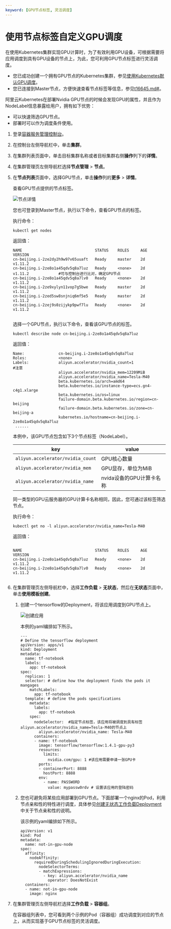```yaml
---
keyword: [GPU节点标签, 灵活调度]
---
```


# 使用节点标签自定义GPU调度

在使用Kubernetes集群实现GPU计算时，为了有效利用GPU设备，可根据需要将应用调度到具有GPU设备的节点上，为此，您可利用GPU节点标签进行灵活调度。

-   您已成功创建一个拥有GPU节点的Kubernetes集群，参见[使用Kubernetes默认GPU调度](/intl.zh-CN/Kubernetes集群用户指南/GPU/NPU/GPU调度/使用Kubernetes默认GPU调度.md)。
-   您已连接到Master节点，方便快速查看节点标签等信息，参见[t16645.md\#](/intl.zh-CN/Kubernetes集群用户指南/集群/连接集群/通过kubectl连接Kubernetes集群.md)。

阿里云Kubernetes在部署Nvidia GPU节点的时候会发现GPU的属性，并且作为NodeLabel信息暴露给用户，拥有如下优势：

-   可以快速筛选GPU节点。
-   部署时可以作为调度条件使用。

1.  登录[容器服务管理控制台](https://cs.console.aliyun.com)。

2.  在控制台左侧导航栏中，单击**集群**。

3.  在集群列表页面中，单击目标集群名称或者目标集群右侧**操作**列下的**详情**。

4.  在集群管理页左侧导航栏选择**节点管理** \> **节点**。

5.  在**节点列表**页面中，选择GPU节点，单击**操作**列的**更多** \> **详情**。

    查看GPU节点提供的节点标签。

    ![节点详情](https://static-aliyun-doc.oss-accelerate.aliyuncs.com/assets/img/zh-CN/4598249161/p21059.png)

    您也可登录到Master节点，执行以下命令，查看GPU节点的标签。

    执行命令：

    ```
    kubectl get nodes
    ```

    返回值：

    ```
    NAME                                STATUS    ROLES     AGE       VERSION
    cn-beijing.i-2ze2dy2h9w97v65uuaft   Ready     master    2d        v1.11.2
    cn-beijing.i-2ze8o1a45qdv5q8a7luz   Ready     <none>    2d        v1.11.2             #可与控制台进行比对，确定GPU节点
    cn-beijing.i-2ze8o1a45qdv5q8a7lv0   Ready     <none>    2d        v1.11.2
    cn-beijing.i-2ze9xylyn11vop7g5bwe   Ready     master    2d        v1.11.2
    cn-beijing.i-2zed5sw8snjniq6mf5e5   Ready     master    2d        v1.11.2
    cn-beijing.i-2zej9s0zijykp9pwf7lu   Ready     <none>    2d        v1.11.2
                        
    ```

    选择一个GPU节点，执行以下命令，查看该GPU节点的标签。

    ```
    kubectl describe node cn-beijing.i-2ze8o1a45qdv5q8a7luz
    ```

    返回值：

    ```
    Name:               cn-beijing.i-2ze8o1a45qdv5q8a7luz
    Roles:              <none>
    Labels:             aliyun.accelerator/nvidia_count=1                          #注意
                        aliyun.accelerator/nvidia_mem=12209MiB
                        aliyun.accelerator/nvidia_name=Tesla-M40
                        beta.kubernetes.io/arch=amd64
                        beta.kubernetes.io/instance-type=ecs.gn4-c4g1.xlarge
                        beta.kubernetes.io/os=linux
                        failure-domain.beta.kubernetes.io/region=cn-beijing
                        failure-domain.beta.kubernetes.io/zone=cn-beijing-a
                        kubernetes.io/hostname=cn-beijing.i-2ze8o1a45qdv5q8a7luz
     ......
    ```

    本例中，该GPU节点包含如下3个节点标签（NodeLabel）。

    |key|value|
    |---|-----|
    |`aliyun.accelerator/nvidia_count`|GPU核心数量|
    |`aliyun.accelerator/nvidia_mem`|GPU显存，单位为MiB|
    |`aliyun.accelerator/nvidia_name`|nvida设备的GPU计算卡名称|

    同一类型的GPU云服务器的GPU计算卡名称相同，因此，您可通过该标签筛选节点。

    执行命令：

    ```
    kubectl get no -l aliyun.accelerator/nvidia_name=Tesla-M40
    ```

    返回值：

    ```
    
    NAME                                STATUS    ROLES     AGE       VERSION
    cn-beijing.i-2ze8o1a45qdv5q8a7luz   Ready     <none>    2d        v1.11.2
    cn-beijing.i-2ze8o1a45qdv5q8a7lv0   Ready     <none>    2d        v1.11.2
                        
    ```

6.  在集群管理页左侧导航栏中，选择**工作负载** \> **无状态**，然后在**无状态**页面中，单击**使用模板创建**。

    1.  创建一个tensorflow的Deployment，将该应用调度到GPU节点上。

        ![创建应用](https://static-aliyun-doc.oss-accelerate.aliyuncs.com/assets/img/zh-CN/0875659951/p21074.png)

        本例的yaml编排如下所示。

        ```
        ---
        # Define the tensorflow deployment
        apiVersion: apps/v1
        kind: Deployment
        metadata:
          name: tf-notebook
          labels:
            app: tf-notebook
        spec:
          replicas: 1
          selector: # define how the deployment finds the pods it mangages
            matchLabels:
              app: tf-notebook
          template: # define the pods specifications
            metadata:
              labels:
                app: tf-notebook
            spec:
              nodeSelector:  #指定节点标签，该应用将被调度到具有标签aliyun.accelerator/nvidia_name=Tesla-M40的节点上
                aliyun.accelerator/nvidia_name: Tesla-M40
              containers:
              - name: tf-notebook
                image: tensorflow/tensorflow:1.4.1-gpu-py3
                resources:
                  limits:
                    nvidia.com/gpu: 1 #该应用需要申请一张GPU卡
                ports:
                - containerPort: 8888
                  hostPort: 8888
                env:
                  - name: PASSWORD
                    value: mypassw0rdv # 设置该应用的登陆密码
        ```

    2.  您也可避免将某些应用部署到GPU节点。下面部署一个nginx的Pod，利用节点亲和性的特性进行调度，具体参见[创建无状态工作负载Deployment](/intl.zh-CN/Kubernetes集群用户指南/应用/工作负载/创建无状态工作负载Deployment.md)中关于节点亲和性的说明。

        该示例的yaml编排如下所示。

        ```
        apiVersion: v1
        kind: Pod
        metadata:
          name: not-in-gpu-node
        spec:
          affinity:
            nodeAffinity:
              requiredDuringSchedulingIgnoredDuringExecution:
                nodeSelectorTerms:
                - matchExpressions:
                  - key: aliyun.accelerator/nvidia_name
                    operator: DoesNotExist
          containers:
          - name: not-in-gpu-node
            image: nginx
        ```

7.  在集群管理页左侧导航栏选择**工作负载** \> **容器组**。

    在容器组列表中，您可看到两个示例的Pod（容器组）成功调度到对应的节点上，从而实现基于GPU节点标签的灵活调度。


